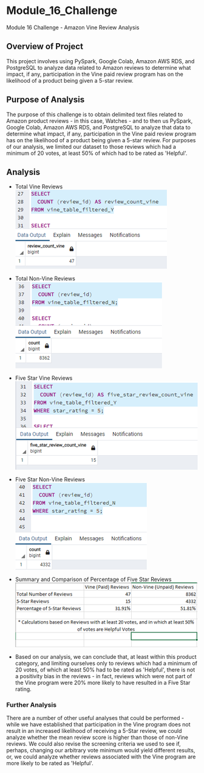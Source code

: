 # Module_16_Challenge
Module 16 Challenge - Amazon Vine Review Analysis

## Overview of Project
This project involves using PySpark, Google Colab, Amazon AWS RDS, and PostgreSQL to analyze data related to Amazon reviews to determine what impact, if any, participation in the Vine paid review program has on the likelihood of a product being given a 5-star review. 

## Purpose of Analysis
The purpose of this challenge is to obtain delimited text files related to Amazon product reviews - in this case, Watches - and to then us PySpark, Google Colab, Amazon AWS RDS, and PostgreSQL to analyze that data to determine what impact, if any, participation in the Vine paid review program has on the likelihood of a product being given a 5-star review.  For purposes of our analysis, we limited our dataset to those reviews which had a minimum of 20 votes, at least 50% of which had to be rated as 'Helpful'.

## Analysis
- Total Vine Reviews
![Total Vine Reviews](/images/total_vine_reviews.png)

- Total Non-Vine Reviews
![Total Non-Vine Reviews](/images/total_non_vine_reviews.png)

- Five Star Vine Reviews
![Five Star Vine Reviews](/images/five_star_vine_reviews.png)

- Five Star Non-Vine Reviews
![Five Star Non-Vine Reviews](/images/five_star_non_vine_reviews.png)

- Summary and Comparison of Percentage of Five Star Reviews
![Summary Statistics](/images/summary_statistics.png)

- Based on our analysis, we can conclude that, at least within this product category, and limiting ourselves only to reviews which had a minimum of 20 votes, of which at least 50% had to be rated as 'Helpful', there is not a positivity bias in the reviews - in fact, reviews which were not part of the Vine program were 20% more likely to have resulted in a Five Star rating.

### Further Analysis

There are a number of other useful analyses that could be performed - while we have established that participation in the Vine program does not result in an increased likelihood of receiving a 5-Star review, we could analyze whether the mean review score is higher than those of non-Vine reviews.  We could also revise the screening criteria we used to see if, perhaps, changing our arbitrary vote minimum would yield different results, or, we could analyze whether reviews associated with the Vine program are more likely to be rated as 'Helpful'. 

